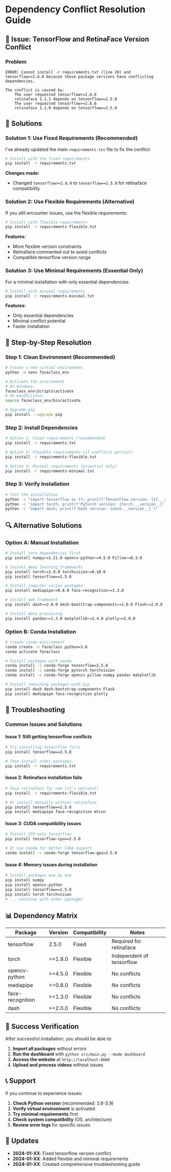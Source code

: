 # Dependency Conflict Resolution Guide

## 🚨 **Issue: TensorFlow and RetinaFace Version Conflict**

### **Problem**
```
ERROR: Cannot install -r requirements.txt (line 20) and tensorflow>=2.6.0 because these package versions have conflicting dependencies.

The conflict is caused by:
    The user requested tensorflow>=2.6.0
    retinaface 1.1.1 depends on tensorflow==2.5.0
    The user requested tensorflow>=2.6.0
    retinaface 1.1.0 depends on tensorflow==2.5.0
```

## 🔧 **Solutions**

### **Solution 1: Use Fixed Requirements (Recommended)**

I've already updated the main `requirements.txt` file to fix the conflict:

```bash
# Install with the fixed requirements
pip install -r requirements.txt
```

**Changes made:**
- Changed `tensorflow>=2.6.0` to `tensorflow==2.5.0` for retinaface compatibility

### **Solution 2: Use Flexible Requirements (Alternative)**

If you still encounter issues, use the flexible requirements:

```bash
# Install with flexible requirements
pip install -r requirements-flexible.txt
```

**Features:**
- More flexible version constraints
- Retinaface commented out to avoid conflicts
- Compatible tensorflow version range

### **Solution 3: Use Minimal Requirements (Essential Only)**

For a minimal installation with only essential dependencies:

```bash
# Install with minimal requirements
pip install -r requirements-minimal.txt
```

**Features:**
- Only essential dependencies
- Minimal conflict potential
- Faster installation

## 🎯 **Step-by-Step Resolution**

### **Step 1: Clean Environment (Recommended)**
```bash
# Create a new virtual environment
python -m venv faceclass_env

# Activate the environment
# On Windows:
faceclass_env\Scripts\activate
# On macOS/Linux:
source faceclass_env/bin/activate

# Upgrade pip
pip install --upgrade pip
```

### **Step 2: Install Dependencies**
```bash
# Option 1: Fixed requirements (recommended)
pip install -r requirements.txt

# Option 2: Flexible requirements (if conflicts persist)
pip install -r requirements-flexible.txt

# Option 3: Minimal requirements (essential only)
pip install -r requirements-minimal.txt
```

### **Step 3: Verify Installation**
```bash
# Test the installation
python -c "import tensorflow as tf; print(f'TensorFlow version: {tf.__version__}')"
python -c "import torch; print(f'PyTorch version: {torch.__version__}')"
python -c "import dash; print(f'Dash version: {dash.__version__}')"
```

## 🔍 **Alternative Solutions**

### **Option A: Manual Installation**
```bash
# Install core dependencies first
pip install numpy>=1.21.0 opencv-python>=4.5.0 Pillow>=8.3.0

# Install deep learning frameworks
pip install torch>=1.9.0 torchvision>=0.10.0
pip install tensorflow==2.5.0

# Install computer vision packages
pip install mediapipe>=0.8.0 face-recognition>=1.3.0

# Install web framework
pip install dash>=2.0.0 dash-bootstrap-components>=1.0.0 Flask>=2.0.0

# Install data processing
pip install pandas>=1.3.0 matplotlib>=3.4.0 plotly>=5.0.0
```

### **Option B: Conda Installation**
```bash
# Create conda environment
conda create -n faceclass python=3.8
conda activate faceclass

# Install packages with conda
conda install -c conda-forge tensorflow=2.5.0
conda install -c conda-forge pytorch torchvision
conda install -c conda-forge opencv pillow numpy pandas matplotlib

# Install remaining packages with pip
pip install dash dash-bootstrap-components Flask
pip install mediapipe face-recognition plotly
```

## 🎯 **Troubleshooting**

### **Common Issues and Solutions**

#### **Issue 1: Still getting tensorflow conflicts**
```bash
# Try installing tensorflow first
pip install tensorflow==2.5.0

# Then install other packages
pip install -r requirements.txt
```

#### **Issue 2: Retinaface installation fails**
```bash
# Skip retinaface for now (it's optional)
pip install -r requirements-flexible.txt

# Or install manually without retinaface
pip install tensorflow==2.5.0
pip install mediapipe face-recognition mtcnn
```

#### **Issue 3: CUDA compatibility issues**
```bash
# Install CPU-only tensorflow
pip install tensorflow-cpu==2.5.0

# Or use conda for better CUDA support
conda install -c conda-forge tensorflow-gpu=2.5.0
```

#### **Issue 4: Memory issues during installation**
```bash
# Install packages one by one
pip install numpy
pip install opencv-python
pip install tensorflow==2.5.0
pip install torch torchvision
# ... continue with other packages
```

## 📊 **Dependency Matrix**

| Package | Version | Compatibility | Notes |
|---------|---------|---------------|-------|
| tensorflow | 2.5.0 | Fixed | Required for retinaface |
| torch | >=1.9.0 | Flexible | Independent of tensorflow |
| opencv-python | >=4.5.0 | Flexible | No conflicts |
| mediapipe | >=0.8.0 | Flexible | No conflicts |
| face-recognition | >=1.3.0 | Flexible | No conflicts |
| dash | >=2.0.0 | Flexible | No conflicts |

## 🎉 **Success Verification**

After successful installation, you should be able to:

1. **Import all packages** without errors
2. **Run the dashboard** with `python src/main.py --mode dashboard`
3. **Access the website** at `http://localhost:8080`
4. **Upload and process videos** without issues

## 📞 **Support**

If you continue to experience issues:

1. **Check Python version** (recommended: 3.8-3.9)
2. **Verify virtual environment** is activated
3. **Try minimal requirements** first
4. **Check system compatibility** (OS, architecture)
5. **Review error logs** for specific issues

## 🔄 **Updates**

- **2024-01-XX**: Fixed tensorflow version conflict
- **2024-01-XX**: Added flexible and minimal requirements
- **2024-01-XX**: Created comprehensive troubleshooting guide 